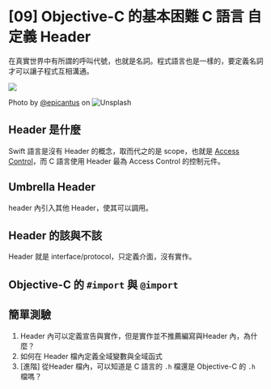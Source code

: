 #   [09] Objective-C 的基本困難 C 語言 自定義 Header

在真實世界中有所謂的呼叫代號，也就是名詞。程式語言也是一樣的，要定義名詞才可以讓子程式互相溝通。

![](https://images.unsplash.com/photo-1512820790803-83ca734da794?ixlib=rb-1.2.1&ixid=eyJhcHBfaWQiOjEyMDd9&auto=format&fit=crop&w=1974&q=80)

Photo by [@epicantus]() on ![Unsplash](https://unsplash.com/photos/xY55bL5mZAM)


## Header 是什麼
 Swift 語言是沒有 Header 的概念，取而代之的是 scope，也就是 [Access Control](https://docs.swift.org/swift-book/LanguageGuide/AccessControl.html)，而 C 語言使用 Header 最為 Access Control 的控制元件。

## Umbrella Header
header 內引入其他 Header，使其可以調用。

## Header 的該與不該
Header 就是 interface/protocol，只定義介面，沒有實作。
## Objective-C 的 `#import` 與 `@import`

## 簡單測驗
1. Header 內可以定義宣告與實作，但是實作並不推薦編寫與Header 內，為什麼？
1. 如何在 Header 檔內定義全域變數與全域函式
1. [進階] 從Header 檔內，可以知道是 C 語言的 `.h` 檔還是 Objective-C 的 `.h` 檔嗎？
